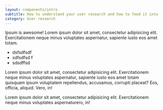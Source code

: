 ```yaml
---
layout: components/intro
subtitle: How to understand your user research and how to feed it into your solution
category: User research
---
```


Ipsum is awesome! Lorem ipsum dolor sit amet, consectetur adipisicing elit. Exercitationem neque minus voluptates aspernatur, sapiente iusto eos amet totam.

- dsfsdfsdf
- sdfsdfsd f
- sdsdffsd 

Lorem ipsum dolor sit amet, consectetur adipisicing elit. Exercitationem neque minus voluptates aspernatur, sapiente iusto eos amet totam quisquam ipsum
voluptatem repellendus, accusamus, corrupti placeat? Eos, officia, aliquid. Vero, in!

Lorem ipsum dolor sit amet, consectetur adipisicing elit. Exercitationem neque minus voluptates aspernaturero, in!
